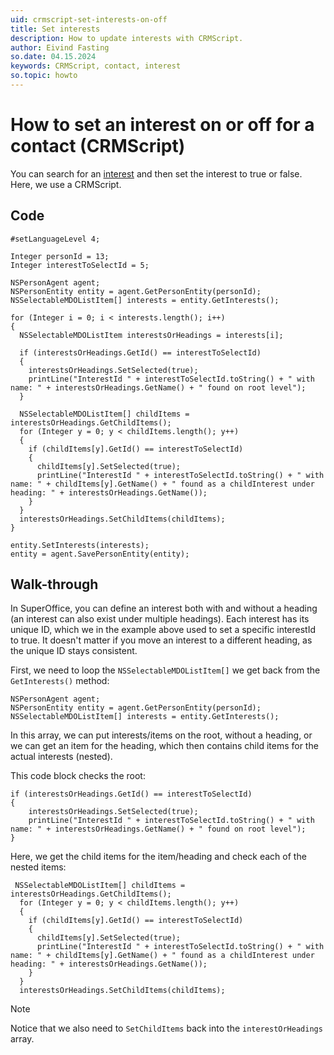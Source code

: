 ```yaml
---
uid: crmscript-set-interests-on-off
title: Set interests
description: How to update interests with CRMScript.
author: Eivind Fasting
so.date: 04.15.2024
keywords: CRMScript, contact, interest
so.topic: howto
---
```


# How to set an interest on or off for a contact (CRMScript)

You can search for an [interest][1] and then set the interest to true or false. Here, we use a CRMScript.

## Code

```crmscript
#setLanguageLevel 4;

Integer personId = 13;
Integer interestToSelectId = 5;

NSPersonAgent agent;
NSPersonEntity entity = agent.GetPersonEntity(personId);
NSSelectableMDOListItem[] interests = entity.GetInterests();

for (Integer i = 0; i < interests.length(); i++)
{
  NSSelectableMDOListItem interestsOrHeadings = interests[i];

  if (interestsOrHeadings.GetId() == interestToSelectId)
  {
    interestsOrHeadings.SetSelected(true);
    printLine("InterestId " + interestToSelectId.toString() + " with name: " + interestsOrHeadings.GetName() + " found on root level");
  }

  NSSelectableMDOListItem[] childItems = interestsOrHeadings.GetChildItems();
  for (Integer y = 0; y < childItems.length(); y++) 
  {
    if (childItems[y].GetId() == interestToSelectId)
    {
      childItems[y].SetSelected(true);
      printLine("InterestId " + interestToSelectId.toString() + " with name: " + childItems[y].GetName() + " found as a childInterest under heading: " + interestsOrHeadings.GetName());
    }
  }
  interestsOrHeadings.SetChildItems(childItems);
}

entity.SetInterests(interests);
entity = agent.SavePersonEntity(entity);
```

## Walk-through

In SuperOffice, you can define an interest both with and without a heading (an interest can also exist under multiple headings).
Each interest has its unique ID, which we in the example above used to set a specific interestId to true. It doesn't matter if you move an interest to a different heading, as the unique ID stays consistent.

First, we need to loop the `NSSelectableMDOListItem[]` we get back from the `GetInterests()` method:

```crmscript
NSPersonAgent agent;
NSPersonEntity entity = agent.GetPersonEntity(personId);
NSSelectableMDOListItem[] interests = entity.GetInterests();
```

In this array, we can put interests/items on the root, without a heading, or we can get an item for the heading, which then contains child items for the actual interests (nested).

This code block checks the root:

```crmscript
if (interestsOrHeadings.GetId() == interestToSelectId)
{
    interestsOrHeadings.SetSelected(true);
    printLine("InterestId " + interestToSelectId.toString() + " with name: " + interestsOrHeadings.GetName() + " found on root level");
}
```

Here, we get the child items for the item/heading and check each of the nested items:

```crmscript
 NSSelectableMDOListItem[] childItems = interestsOrHeadings.GetChildItems();
  for (Integer y = 0; y < childItems.length(); y++) 
  {
    if (childItems[y].GetId() == interestToSelectId)
    {
      childItems[y].SetSelected(true);
      printLine("InterestId " + interestToSelectId.toString() + " with name: " + childItems[y].GetName() + " found as a childInterest under heading: " + interestsOrHeadings.GetName());
    }
  }
  interestsOrHeadings.SetChildItems(childItems);
```

> [!NOTE]
> Notice that we also need to `SetChildItems` back into the `interestOrHeadings` array.

<!-- Referenced links -->
[1]: ../../interests.md
